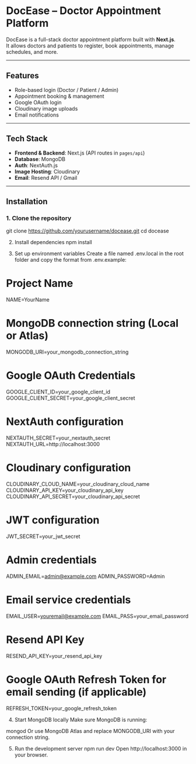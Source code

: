# DocEase – Doctor Appointment Platform

DocEase is a full-stack doctor appointment platform built with **Next.js**.  
It allows doctors and patients to register, book appointments, manage schedules, and more.

---

## Features
- Role-based login (Doctor / Patient / Admin)
- Appointment booking & management
- Google OAuth login
- Cloudinary image uploads
- Email notifications

---

##  Tech Stack
- **Frontend & Backend**: Next.js (API routes in `pages/api`)
- **Database**: MongoDB
- **Auth**: NextAuth.js
- **Image Hosting**: Cloudinary
- **Email**: Resend API / Gmail

---

##  Installation

### 1. Clone the repository
git clone https://github.com/yourusername/docease.git
cd docease

2. Install dependencies
npm install

4. Set up environment variables
Create a file named .env.local in the root folder and copy the format from .env.example:

# Project Name
NAME=YourName

# MongoDB connection string (Local or Atlas)
MONGODB_URI=your_mongodb_connection_string

# Google OAuth Credentials
GOOGLE_CLIENT_ID=your_google_client_id
GOOGLE_CLIENT_SECRET=your_google_client_secret

# NextAuth configuration
NEXTAUTH_SECRET=your_nextauth_secret
NEXTAUTH_URL=http://localhost:3000

# Cloudinary configuration
CLOUDINARY_CLOUD_NAME=your_cloudinary_cloud_name
CLOUDINARY_API_KEY=your_cloudinary_api_key
CLOUDINARY_API_SECRET=your_cloudinary_api_secret

# JWT configuration
JWT_SECRET=your_jwt_secret

# Admin credentials
ADMIN_EMAIL=admin@example.com
ADMIN_PASSWORD=Admin

# Email service credentials
EMAIL_USER=youremail@example.com
EMAIL_PASS=your_email_password

# Resend API Key
RESEND_API_KEY=your_resend_api_key

# Google OAuth Refresh Token for email sending (if applicable)
REFRESH_TOKEN=your_google_refresh_token


4. Start MongoDB locally
Make sure MongoDB is running:

  mongod
Or use MongoDB Atlas and replace MONGODB_URI with your connection string.

5. Run the development server
npm run dev
Open http://localhost:3000 in your browser.
